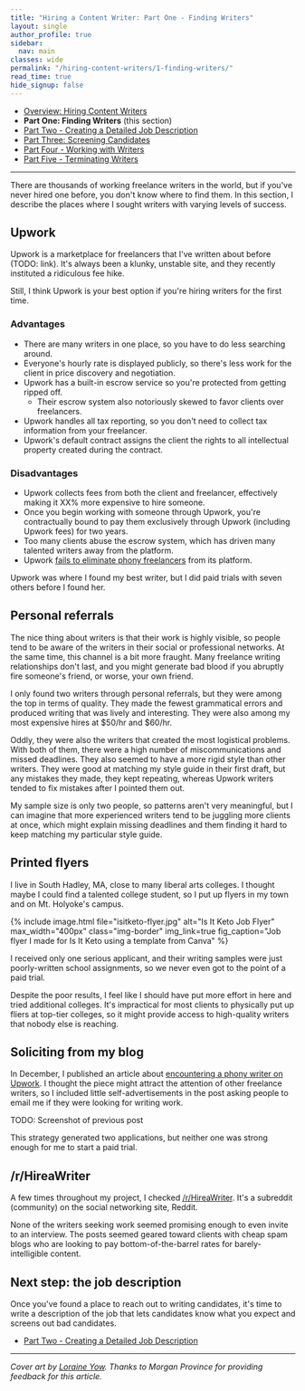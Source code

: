 ```yaml
---
title: "Hiring a Content Writer: Part One - Finding Writers"
layout: single
author_profile: true
sidebar:
  nav: main
classes: wide
permalink: "/hiring-content-writers/1-finding-writers/"
read_time: true
hide_signup: false
---
```


* [Overview: Hiring Content Writers](/hiring-content-writers/)
* **Part One: Finding Writers** (this section)
* [Part Two - Creating a Detailed Job Description](/hiring-content-writers/2-creating-a-job-description/)
* [Part Three: Screening Candidates](/hiring-content-writers/3-screening-candidates/)
* [Part Four - Working with Writers](/hiring-content-writers/4-working-with-writers/)
* [Part Five - Terminating Writers](/hiring-content-writers/5-terminating-writers/)

---

There are thousands of working freelance writers in the world, but if you've never hired one before, you don't know where to find them. In this section, I describe the places where I sought writers with varying levels of success.

## Upwork

Upwork is a marketplace for freelancers that I've written about before (TODO: link). It's always been a klunky, unstable site, and they recently instituted a ridiculous fee hike.

Still, I think Upwork is your best option if you're hiring writers for the first time.

### Advantages

* There are many writers in one place, so you have to do less searching around.
* Everyone's hourly rate is displayed publicly, so there's less work for the client in price discovery and negotiation.
* Upwork has a built-in escrow service so you're protected from getting ripped off.
  * Their escrow system also notoriously skewed to favor clients over freelancers.
* Upwork handles all tax reporting, so you don't need to collect tax information from your freelancer.
* Upwork's default contract assigns the client the rights to all intellectual property created during the contract.

### Disadvantages

* Upwork collects fees from both the client and freelancer, effectively making it XX% more expensive to hire someone.
* Once you begin working with someone through Upwork, you're contractually bound to pay them exclusively through Upwork (including Upwork fees) for two years.
* Too many clients abuse the escrow system, which has driven many talented writers away from the platform.
* Upwork [fails to eliminate phony freelancers](/upwork-scammer/) from its platform.

Upwork was where I found my best writer, but I did paid trials with seven others before I found her.

## Personal referrals

The nice thing about writers is that their work is highly visible, so people tend to be aware of the writers in their social or professional networks. At the same time, this channel is a bit more fraught. Many freelance writing relationships don't last, and you might generate bad blood if you abruptly fire someone's friend, or worse, your own friend.

I only found two writers through personal referrals, but they were among the top in terms of quality. They made the fewest grammatical errors and produced writing that was lively and interesting. They were also among my most expensive hires at $50/hr and $60/hr.

Oddly, they were also the writers that created the most logistical problems. With both of them, there were a high number of miscommunications and missed deadlines. They also seemed to have a more rigid style than other writers. They were good at matching my style guide in their first draft, but any mistakes they made, they kept repeating, whereas Upwork writers tended to fix mistakes after I pointed them out.

My sample size is only two people, so patterns aren't very meaningful, but I can imagine that more experienced writers tend to be juggling more clients at once, which might explain missing deadlines and them finding it hard to keep matching my particular style guide.

## Printed flyers

I live in South Hadley, MA, close to many liberal arts colleges. I thought maybe I could find a talented college student, so I put up flyers in my town and on Mt. Holyoke's campus.

{% include image.html file="isitketo-flyer.jpg" alt="Is It Keto Job Flyer" max_width="400px" class="img-border" img_link=true fig_caption="Job flyer I made for Is It Keto using a template from Canva" %}

I received only one serious applicant, and their writing samples were just poorly-written school assignments, so we never even got to the point of a paid trial.

Despite the poor results, I feel like I should have put more effort in here and tried additional colleges. It's impractical for most clients to physically put up fliers at top-tier colleges, so it might provide access to high-quality writers that nobody else is reaching.

## Soliciting from my blog

In December, I published an article about [encountering a phony writer on Upwork](/upwork-scammer/). I thought the piece might attract the attention of other freelance writers, so I included little self-advertisements in the post asking people to email me if they were looking for writing work.

TODO: Screenshot of previous post

This strategy generated two applications, but neither one was strong enough for me to start a paid trial.

## /r/HireaWriter

A few times throughout my project, I checked [/r/HireaWriter](https://www.reddit.com/r/HireaWriter/). It's a subreddit (community) on the social networking site, Reddit.

None of the writers seeking work seemed promising enough to even invite to an interview. The posts seemed geared toward clients with cheap spam blogs who are looking to pay bottom-of-the-barrel rates for barely-intelligible content.

## Next step: the job description

Once you've found a place to reach out to writing candidates, it's time to write a description of the job that lets candidates know what you expect and screens out bad candidates.

* [Part Two - Creating a Detailed Job Description](/hiring-content-writers/2-creating-a-job-description/)

---

*Cover art by [Loraine Yow](https://www.linkedin.com/in/lolo-ology/). Thanks to Morgan Province for providing feedback for this article.*